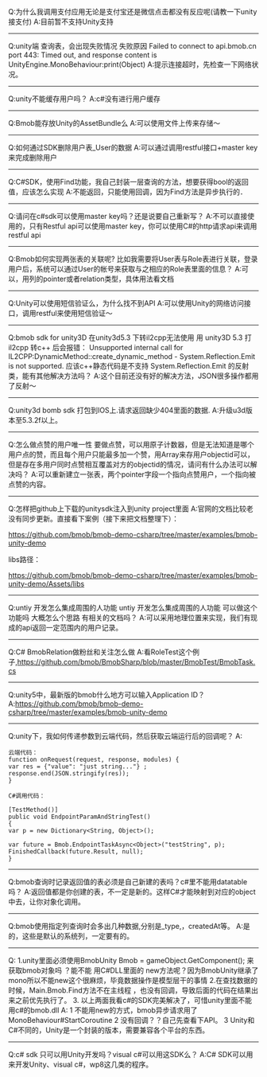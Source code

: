 Q:为什么我调用支付应用无论是支付宝还是微信点击都没有反应呢(请教一下unity接支付)
A:目前暂不支持Unity支持

---

Q:unity端 查询表，会出现失败情况
失败原因 Failed to connect to api.bmob.cn port 443: Timed out, and response content is 
UnityEngine.MonoBehaviour:print(Object)
A:提示连接超时，先检查一下网络状况。

---

Q:unity不能缓存用户吗？
A:c#没有进行用户缓存

---

Q:Bmob能存放Unity的AssetBundle么
A:可以使用文件上传来存储～

---

Q:如何通过SDK删除用户表_User的数据
A:可以通过调用restful接口+master key来完成删除用户

---

Q:C#SDK，使用Find功能，我自己封装一层查询的方法，想要获得bool的返回值，应该怎么实现
A:不能返回，只能使用回调，因为Find方法是异步执行的．

---

Q:请问在c#sdk可以使用master key吗？还是说要自己重新写？
A:不可以直接使用的，只有Restful api可以使用master key，你可以使用C#的http请求api来调用restful api

---

Q:Bmob如何实现两张表的关联呢?
比如我需要将User表与Role表进行关联，登录用户后，系统可以通过User的帐号来获取与之相应的Role表里面的信息？
A:可以，用列的pointer或者relation类型，具体用法看文档

---

Q:Unity可以使用短信验证么，为什么找不到API
A:可以使用Unity的网络访问接口，调用restful来使用短信验证～

---

Q:bmob sdk for unity3D 在unity3d5.3 下转il2cpp无法使用
用 unity3D 5.3 打il2cpp 转c++ 后会报错：
Unsupported internal call for IL2CPP:DynamicMethod::create_dynamic_method - System.Reflection.Emit is not supported.
应该c++静态代码是不支持 System.Reflection.Emit 的反射类，能有其他解决方法吗？
A:这个目前还没有好的解决方法，JSON很多操作都用了反射～

---

Q:unity3d bomb sdk 打包到IOS上.请求返回缺少404里面的数据.
A:升级u3d版本至5.3.2f以上。

---

Q:怎么做点赞的用户唯一性
要做点赞，可以用原子计数器，但是无法知道是哪个用户点的赞，而且每个用户只能最多加一个赞，用Array来存用户objectid可以，但是存在多用户同时点赞相互覆盖对方的objectid的情况，请问有什么办法可以解决吗？
A:可以重新建立一张表，两个pointer字段一个指向点赞用户，一个指向被点赞的内容。
 
---

Q:怎样把github上下载的unitysdk注入到unity project里面
A:官网的文档比较老没有同步更新。直接看下案例（接下来把文档整理下）：

https://github.com/bmob/bmob-demo-csharp/tree/master/examples/bmob-unity-demo

libs路径：

https://github.com/bmob/bmob-demo-csharp/tree/master/examples/bmob-unity-demo/Assets/libs

---

Q:untiy 开发怎么集成周围的人功能
untiy 开发怎么集成周围的人功能 可以做这个功能吗 大概怎么个思路 有相关的文档吗？
A:可以采用地理位置来实现，我们有现成的api返回一定范围内的用户记录。

---

Q:C# BmobRelation做粉丝和关注怎么做
A:看RoleTest这个例子,https://github.com/bmob/BmobSharp/blob/master/BmobTest/BmobTask.cs

---

Q:unity5中，最新版的bmob什么地方可以输入Application ID？
A:https://github.com/bmob/bmob-demo-csharp/tree/master/examples/bmob-unity-demo

---

Q:unity下，我如何传递参数到云端代码，然后获取云端运行后的回调呢？
A:

```
云端代码：
function onRequest(request, response, modules) {
var res = {"value": "just string..."} ;
response.end(JSON.stringify(res));
} 

C#调用代码：

[TestMethod()]
public void EndpointParamAndStringTest()
{
var p = new Dictionary<String, Object>();

var future = Bmob.EndpointTaskAsync<Object>("testString", p);
FinishedCallback(future.Result, null);
}

```

---

Q:bmob查询时记录返回值的表必须是自己新建的表吗？c#里不能用datatable吗？
A:返回值都是你创建的表，不一定是新的。这样C#才能映射到对应的object中去，让你对象化调用。

---

Q:bmob使用指定列查询时会多出几种数据,分别是_type,，createdAt等。
A:是的，这些是默认的系统列，一定要有的。

---

Q:
1.unity里面必须使用BmobUnity Bmob = gameObject.GetComponent<BmobUnity>();
来获取bmob对象吗 ？能不能 用C#DLL里面的 new方法呢？因为BmobUnity继承了mono所以不能new这个很麻烦，毕竟数据操作是模型层干的事情
2.在查找数据的时候，Main.Bmob.Find方法不在主线程 ，也没有回调，导致后面的代码在结果出来之前优先执行了。
3. 以上两面我看c#的SDK完美解决了，可惜unity里面不能用c#的bmob.dll
A:
1 不能用new的方式，bmob异步请求用了MonoBehaviour#StartCoroutine
2 没有回调？？自己先查看下API。
3 Unity和C#不同的，Unity是一个封装的版本，需要兼容各个平台的东西。


---

Q:c# sdk 只可以用Unity开发吗？visual c#可以用这SDK么？
A:C# SDK可以用来开发Unity、visual c#，wp8这几类的程序。

